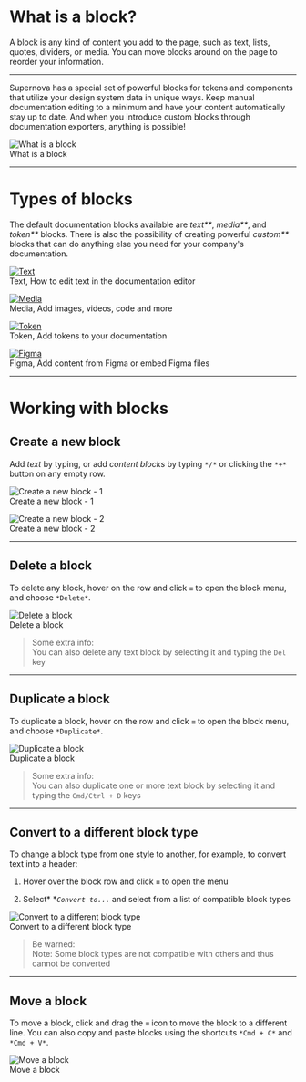 
# What is a block?

A block is any kind of content you add to the page, such as text, lists, quotes, dividers, or media. You can move blocks around on the page to reorder your information.

---

Supernova has a special set of powerful blocks for tokens and components that utilize your design system data in unique ways. Keep manual documentation editing to a minimum and have your content automatically stay up to date. And when you introduce custom blocks through documentation exporters, anything is possible!

  
![What is a block](https://studio-assets.supernova.io/design-systems/6475/015815b5-1196-4e73-b3f5-f905831709a1.png?Expires=1972252800&Policy=eyJTdGF0ZW1lbnQiOlt7IlJlc291cmNlIjoiaHR0cHM6Ly9zdHVkaW8tYXNzZXRzLnN1cGVybm92YS5pby9kZXNpZ24tc3lzdGVtcy82NDc1LzAxNTgxNWI1LTExOTYtNGU3My1iM2Y1LWY5MDU4MzE3MDlhMS5wbmciLCJDb25kaXRpb24iOnsiRGF0ZUxlc3NUaGFuIjp7IkFXUzpFcG9jaFRpbWUiOjE5NzIyNTI4MDB9fX1dfQ__&Signature=TIcoFqroVLduSF0iHkrAOlUNM4EHSukctt2w47v0FNe7~ADXlOiCKGj8AH0iaPC3JTz2PE0alkaH3ZU5SiN3YxGtG4NjFDtjhr8YE-MKESvfMhR~mOpC8ZF3vARE1MGtocEXbK7T4w4tbOrLkx4PIXrCw9ftMZ7asvc8a93N0vWRD8JDr7O1RCYt42pUN367Uv4y4S12kmlgsRi6y0VEfQXt4A9o-3BI8VbfbR4SeThkPxnyIc5xrfcDOs2WtSOjvGXhLJmT6S1cY4fJTinxVedsxK3RS1-dOvAUKySRiMggCVHM7QpAXgADsJPc2r9ZjyotvDTCkiYw9wYTaisvQw__&Key-Pair-Id=APKAJGK34LCCAUR7N6LA)  
What is a block  


---

# Types of blocks

The default documentation blocks available are _text**_, _media**_, and _token**_ blocks. There is also the possibility of creating powerful _custom**_ blocks that can do anything else you need for your company's documentation.

  
[![Text](https://studio-assets.supernova.io/design-systems/6475/2f4ea262-ff12-4980-ab05-3c7f067725d5.png?Expires=1972252800&Policy=eyJTdGF0ZW1lbnQiOlt7IlJlc291cmNlIjoiaHR0cHM6Ly9zdHVkaW8tYXNzZXRzLnN1cGVybm92YS5pby9kZXNpZ24tc3lzdGVtcy82NDc1LzJmNGVhMjYyLWZmMTItNDk4MC1hYjA1LTNjN2YwNjc3MjVkNS5wbmciLCJDb25kaXRpb24iOnsiRGF0ZUxlc3NUaGFuIjp7IkFXUzpFcG9jaFRpbWUiOjE5NzIyNTI4MDB9fX1dfQ__&Signature=fK9rKVr2NpB9X8rMVT~SsbNyzA-Pe0bJvasIF4A44N8mdJ4aXb8egrrCgyhIbG2IJHt51QzqFEakUbUN3sbEgqoHi~2OPVC58hK9pF-vTXlIbGUf8VlChG~l9j2d1ZenCaqTSQ9fH0zhM7OtN0Z8Z3wU3k19ZxcGNJEn-4INEbOsd4CJ860kITfxRDaQJeZLtC6EUAyXX5yWniO8qJ45893S6jYtJyAeHNUdHcfuBloAt-E8cLDMElE0AYF9JI93gu5VA2emz-Py9c87OqTmLuZkkhKRA45piSwXyosRpPC9ZvtCHA0jUQL26qPZkvP9QTMEouSDgq-pPUSEBXBJNw__&Key-Pair-Id=APKAJGK34LCCAUR7N6LA)](../documentation/types-of-blocks/text/text.html)  
Text, How to edit text in the documentation editor  
  
[![Media](https://studio-assets.supernova.io/design-systems/6475/3ca092e6-9b7f-4fcf-86e6-0b990d7cffa7.png?Expires=1972252800&Policy=eyJTdGF0ZW1lbnQiOlt7IlJlc291cmNlIjoiaHR0cHM6Ly9zdHVkaW8tYXNzZXRzLnN1cGVybm92YS5pby9kZXNpZ24tc3lzdGVtcy82NDc1LzNjYTA5MmU2LTliN2YtNGZjZi04NmU2LTBiOTkwZDdjZmZhNy5wbmciLCJDb25kaXRpb24iOnsiRGF0ZUxlc3NUaGFuIjp7IkFXUzpFcG9jaFRpbWUiOjE5NzIyNTI4MDB9fX1dfQ__&Signature=TlqNgz9LEe-KQBqPCO8o2mdICaT5rmp6p4g6SLDBmFClLWr3~mh~bK6mOyYX4d7tVuiZBv4GUa9X5KYfE6W~u3b3fsBMyNuZ9N1v~7w38iSzcJry4iGdwfUfw0x9xIhdYHEroWXKE6~FC3V~o9LhJ5rwoERKL8UkgDg64lpF659QjwsTS8FU-2RZXeqPdEHz-ZZhHo0txhIkBasfN0nCzJ1WkBezz0e-NYPEq3g1Giot-fxQsUe1rjwHCTZjH0octSjfozgW4z8jybb99m9IBr8hrueGceuCZkD1woPjBt6s-EvP9UulgOH4eB5RxyX5uOXN0Cg-gcUu~fV7hnzd8g__&Key-Pair-Id=APKAJGK34LCCAUR7N6LA)](../documentation/types-of-blocks/image/image-1.html)  
Media, Add images, videos, code and more  
  
[![Token](https://studio-assets.supernova.io/design-systems/6475/e7994c42-b222-498b-a5dc-ec04af7d1eac.png?Expires=1972252800&Policy=eyJTdGF0ZW1lbnQiOlt7IlJlc291cmNlIjoiaHR0cHM6Ly9zdHVkaW8tYXNzZXRzLnN1cGVybm92YS5pby9kZXNpZ24tc3lzdGVtcy82NDc1L2U3OTk0YzQyLWIyMjItNDk4Yi1hNWRjLWVjMDRhZjdkMWVhYy5wbmciLCJDb25kaXRpb24iOnsiRGF0ZUxlc3NUaGFuIjp7IkFXUzpFcG9jaFRpbWUiOjE5NzIyNTI4MDB9fX1dfQ__&Signature=lMljzv355ILXSCKkNUfhQuM9XmDKihOt-8loCXljXnmE3hpPhViWe3fI7i7L77083ssayLyfBj5gcxLBSRkZQgKlaS3zXRtizL8-IlqzjC6QWK3t1t~S5N30-ca6lRiEnQN4AT9mwkN1La03TCzFfo0j8o7jWaoAgPRubqw457uCBp6mmFymg4QI5QG4Ytqa-L0y3t6lRI8XdkLAYs3Y8GSbNWE2bpkAJzN0I61Ou3iE8V2470nTytUljiV-UMfpboxNYtDU4yP-~67OnSpvlde3JceLNeYZrzLvXFfpP25zykouTQOCLiFUqjFV1A~AFuv6BghZndtM2JBREh8WxA__&Key-Pair-Id=APKAJGK34LCCAUR7N6LA)](../documentation/types-of-blocks/tokens/general.html)  
Token, Add tokens to your documentation  
  
[![Figma](https://studio-assets.supernova.io/design-systems/6475/3e5f0379-f783-453f-b6c6-4d8e46d179ec.png?Expires=1972252800&Policy=eyJTdGF0ZW1lbnQiOlt7IlJlc291cmNlIjoiaHR0cHM6Ly9zdHVkaW8tYXNzZXRzLnN1cGVybm92YS5pby9kZXNpZ24tc3lzdGVtcy82NDc1LzNlNWYwMzc5LWY3ODMtNDUzZi1iNmM2LTRkOGU0NmQxNzllYy5wbmciLCJDb25kaXRpb24iOnsiRGF0ZUxlc3NUaGFuIjp7IkFXUzpFcG9jaFRpbWUiOjE5NzIyNTI4MDB9fX1dfQ__&Signature=BYK6Ztd417Z9X-eZUAFmtEQwx2Sdlni7hgxfJrnKKqPAMzMYVKC2bCVZN6Kiy3avMIROHe6e9AqudpyE90vf0gdUpqjZtx0uC-sbFru1IwTnpJ14NgWJfew-NRtYlBTuYBKIqk605VC-copfgYx4fuVq0Z1-HfRLKEw1DcHjtkgWY7brBakBmeycF-EDW42KHpwYI8DRL9zP~2l6vlw-TYENphUZoefX~iJSI3rwbTtOqDAL-f8HCk337QWki1qVjQbRbDLWRRAqCzrU7IR-kNvgrTQuS2C0RXj~fy45gAUW5nVWOElGpJhmmh3S3twx5ah7Lk5UIoL--PJDcdFKBw__&Key-Pair-Id=APKAJGK34LCCAUR7N6LA)](../documentation/types-of-blocks/image/render-figma-frame.html)  
Figma, Add content from Figma or embed Figma files  
  


---

# Working with blocks

## Create a new block

Add *text* by typing, or add *content blocks* by typing `*/*` or clicking the `*+*` button on any empty row.

  
![Create a new block - 1](https://studio-assets.supernova.io/design-systems/6475/e79c923f-78e9-4d3c-8588-4b0bc0e680d1.png?Expires=1972252800&Policy=eyJTdGF0ZW1lbnQiOlt7IlJlc291cmNlIjoiaHR0cHM6Ly9zdHVkaW8tYXNzZXRzLnN1cGVybm92YS5pby9kZXNpZ24tc3lzdGVtcy82NDc1L2U3OWM5MjNmLTc4ZTktNGQzYy04NTg4LTRiMGJjMGU2ODBkMS5wbmciLCJDb25kaXRpb24iOnsiRGF0ZUxlc3NUaGFuIjp7IkFXUzpFcG9jaFRpbWUiOjE5NzIyNTI4MDB9fX1dfQ__&Signature=Cu5hIFhSOvhe2kz0v0sQ-TyHhN9wAO6uDGjpsl-tSCmR1lYjHwtB6i8nFhuLnGNcxA8L~YuLXSMYwrPBQvgKbFgEZy5WVE3tiQ5f9h7QSaOipfknuwwrCf-ZsiCxiX0YKS0S1QbDbrJIgU4XKA6e4IgQSdUeyUZpfRlDsDY9vYUvTlXqpZnpHBBMty6~y~uwFQycMNYO2BK2ex2Vg2iyFLeo7aeix2ek5eltM5pipQ7KXgFNYoLkUFUWEXgxk2KEKsH5dZMaS4m4SM8d7XzfSEuWYeDpEGEFCfbH5UYUodQU-bvs6d13DJk3KOE30~-~WWcb7jQDQdE5b~oSGnHP5Q__&Key-Pair-Id=APKAJGK34LCCAUR7N6LA)  
Create a new block - 1  


  
![Create a new block - 2](https://studio-assets.supernova.io/design-systems/6475/6428631b-0047-442a-bceb-d22e996e7f42.png?Expires=1972252800&Policy=eyJTdGF0ZW1lbnQiOlt7IlJlc291cmNlIjoiaHR0cHM6Ly9zdHVkaW8tYXNzZXRzLnN1cGVybm92YS5pby9kZXNpZ24tc3lzdGVtcy82NDc1LzY0Mjg2MzFiLTAwNDctNDQyYS1iY2ViLWQyMmU5OTZlN2Y0Mi5wbmciLCJDb25kaXRpb24iOnsiRGF0ZUxlc3NUaGFuIjp7IkFXUzpFcG9jaFRpbWUiOjE5NzIyNTI4MDB9fX1dfQ__&Signature=bqM4zmFrzERQvtWpY3qKLJA4cNKwqIN8lnpmEn9BIGFKdb-gMyrUQOxaDH3U1eGLf4~A0IQZv38Llqm-zCetYnbh6u53LtnktmgRYa60CIIuI815O26Ner30wEXf8sEH9wG88MYTdmrwIYkBLWi7PVkF4jT4mym9wLFjVDJzZuqV5VS9cK5guIwNCYa1Ln9nTFaf533bI1A2JdO4l2XtQNjo9GjDC2hoJk-KZqCwTty14zbZ~GtpB-VGlXGqEzTIoytLCZwugO2nE2oNNKO2BszGPuWf9fvm5fojTw6ZKc-Z9mYWSa2SqfG19f5GQVc1SjuvShD67jGCyyV2P-FwbQ__&Key-Pair-Id=APKAJGK34LCCAUR7N6LA)  
Create a new block - 2  


---

## Delete a block

To delete any block, hover on the row and click *`≡`* to open the block menu, and choose `*Delete*`. 

  
![Delete a block](https://studio-assets.supernova.io/design-systems/6475/cf239060-6d10-477c-9d88-876b326809f3.png?Expires=1972252800&Policy=eyJTdGF0ZW1lbnQiOlt7IlJlc291cmNlIjoiaHR0cHM6Ly9zdHVkaW8tYXNzZXRzLnN1cGVybm92YS5pby9kZXNpZ24tc3lzdGVtcy82NDc1L2NmMjM5MDYwLTZkMTAtNDc3Yy05ZDg4LTg3NmIzMjY4MDlmMy5wbmciLCJDb25kaXRpb24iOnsiRGF0ZUxlc3NUaGFuIjp7IkFXUzpFcG9jaFRpbWUiOjE5NzIyNTI4MDB9fX1dfQ__&Signature=PfBigilKIYgJSSaTxDxVN59mdaR-0xTDzWY2eVNJJdtIUkqSAlI2LBlUnhZ~hnXq8RTENxbJRjBPzHBkwrpSvt9-GPZ5eG~EZ0fOEok8TEe8Ix0Y61Sh43mzXlROoJdSjjm20wO-NjA7FAP-Cidv1TZ0o7wh5SUEKzm9DbpGkRkh4M8EOXeYdwPo6UM4i6tjG-T7mY6JmTE8gF3DFOlxzurcLdR-IDlKjPWE8eBLHHpyDx6P4fMhb6LGdJlF9GwoYA-zgsKwuybm0FE72UcvIPqvazSOIIh7u9mR4bQKG03GVBPTCFQZF5Rl75wHQAhN87wPv1RT-Y9OWuNaEXFgXQ__&Key-Pair-Id=APKAJGK34LCCAUR7N6LA)  
Delete a block  


> Some extra info:  
> You can also delete any text block by selecting it and typing the `Del` key

---

## Duplicate a block

To duplicate a block, hover on the row and click *`≡`* to open the block menu, and choose `*Duplicate*`. 

  
![Duplicate a block](https://studio-assets.supernova.io/design-systems/6475/ddd06c6b-5c51-48f9-ae4a-0f34a8c228ff.png?Expires=1972252800&Policy=eyJTdGF0ZW1lbnQiOlt7IlJlc291cmNlIjoiaHR0cHM6Ly9zdHVkaW8tYXNzZXRzLnN1cGVybm92YS5pby9kZXNpZ24tc3lzdGVtcy82NDc1L2RkZDA2YzZiLTVjNTEtNDhmOS1hZTRhLTBmMzRhOGMyMjhmZi5wbmciLCJDb25kaXRpb24iOnsiRGF0ZUxlc3NUaGFuIjp7IkFXUzpFcG9jaFRpbWUiOjE5NzIyNTI4MDB9fX1dfQ__&Signature=ia8C2Ult413z0~sWhzfEQCNt592F4XuEjgtf-1~qsOGk0bh2-qlZiaEemG~4kBK9eDL-opzxj4Sa8i~rrjAq0zKLx44mbMiY9O3Jp3xVQBMLjaY01kvF4ZzBMkE7JzWva6DTtLdJaZWSNGVaG8Rv-aCNdwbpr7AhF5P0weVK7PHgLiAgmnJAuPiVaY070beoq~D9HouI1RnEUcT8WVOS5xrM-DYlbEZumI6jBdM2aZy4q8NmKIuY2LqhFkXn9D2l9yqJuh1720uaxuEKGYtlsGiR~gcDfJ~tEqyQM2hHXmsy7Mi5Qm5AfDuizns8A7IHawYQITXxXnCM8Zk8Mod3eQ__&Key-Pair-Id=APKAJGK34LCCAUR7N6LA)  
Duplicate a block  


> Some extra info:  
> You can also duplicate one or more text block by selecting it and typing the `Cmd/Ctrl + D` keys

---

## Convert to a different block type

To change a block type from one style to another, for example, to convert text into a header:

1. Hover over the block row and click *`≡`* to open the menu

1. Select* **`Convert to...`* and select from a list of compatible block types

  
![Convert to a different block type](https://studio-assets.supernova.io/design-systems/6475/9a548f49-317e-42a4-9060-9c433811c202.png?Expires=1972252800&Policy=eyJTdGF0ZW1lbnQiOlt7IlJlc291cmNlIjoiaHR0cHM6Ly9zdHVkaW8tYXNzZXRzLnN1cGVybm92YS5pby9kZXNpZ24tc3lzdGVtcy82NDc1LzlhNTQ4ZjQ5LTMxN2UtNDJhNC05MDYwLTljNDMzODExYzIwMi5wbmciLCJDb25kaXRpb24iOnsiRGF0ZUxlc3NUaGFuIjp7IkFXUzpFcG9jaFRpbWUiOjE5NzIyNTI4MDB9fX1dfQ__&Signature=LfA5MRD~ywnzcUk89yCTu3OnnQo4cGEikBnv~PNxhCcw59dfmssXcnbsz4R~Njc2C8zfbqLyoNVguZyihf6yU9i-wk4LOM63FrD3C2tmucuuRnsJVfamH9Gv6GJrKpuUukFKNDZxoguAlQZmljZ8JSjvDtmwtCjvxHz5jsQAxNmLV6f3CAtFTyQAAzz22X0znotiyEtNijiMTH-pM58H1GvSJl0FJcPlzfxAtucMQ5E9I-RCHUlcTyNb7QAFktsZWnzfgq2V07aTl3DPjYIAIUjSH2X-N31pyv59dphj4nriH2ucDbb2JIIgaJl6GdEYNdY9aTnTvSArabSSgSStdA__&Key-Pair-Id=APKAJGK34LCCAUR7N6LA)  
Convert to a different block type  


> Be warned:  
> Note: Some block types are not compatible with others and thus cannot be converted

---

## Move a block

To move a block, click and drag the *`≡`* icon to move the block to a different line. You can also copy and paste blocks using the shortcuts `*Cmd + C*` and `*Cmd + V*`.

  
![Move a block](https://studio-assets.supernova.io/design-systems/6475/3a762060-e3d4-4efa-9c70-432ecfd22489.png?Expires=1972252800&Policy=eyJTdGF0ZW1lbnQiOlt7IlJlc291cmNlIjoiaHR0cHM6Ly9zdHVkaW8tYXNzZXRzLnN1cGVybm92YS5pby9kZXNpZ24tc3lzdGVtcy82NDc1LzNhNzYyMDYwLWUzZDQtNGVmYS05YzcwLTQzMmVjZmQyMjQ4OS5wbmciLCJDb25kaXRpb24iOnsiRGF0ZUxlc3NUaGFuIjp7IkFXUzpFcG9jaFRpbWUiOjE5NzIyNTI4MDB9fX1dfQ__&Signature=C6gIkmu0T~T56lMnI~ksuZIQaaWN6WH7-uS2OMyk9unseKuLaAUXTjXHYVTJtlZdjioEZy-Da9bPC0O157is6fkjeJEfA2MrhRBeSRW1hx5SjEwpYCUCxxnJSV7wH4hnia~rFwjAqEMVaktl7uxjtinILvEkI9KTG1JD~oNyL3RlmkS3DtEF9cgnu0FQW86YdKvsjLW6es9JCVsMIQutyyef4svzunMyBvC5d6ZCLj6jOoTcgIMKy7PaXusPZUhJVN-WTB0-pBCbafkzUqbNWjYDpDXQQ-OufPbNT-hYtM0NhSEY3nPzCmzuDp~uaxm~dlnJb4Fgxn~KpxPbnPVYhQ__&Key-Pair-Id=APKAJGK34LCCAUR7N6LA)  
Move a block  
